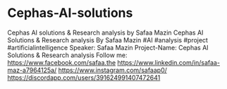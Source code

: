 # Cephas-AI-solutions
Cephas AI solutions &amp; Research analysis by Safaa Mazin
Cephas AI Solutions & Research analysis By Safaa Mazin
#AI  #analysis  #project #artificialintelligence 
Speaker: Safaa Mazin
Project-Name: Cephas AI Solutions & Research analysis
Follow me:
https://www.facebook.com/safaa.the
https://www.linkedin.com/in/safaa-maz-a7964125a/
https://www.instagram.com/safaap0/
https://discordapp.com/users/391624991407472641
